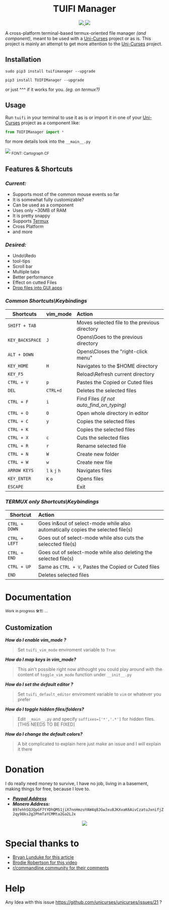 

<div align="center">
<h1>TUIFI Manager</h1>
<p>
    <a href="https://github.com/GiorgosXou/TUIFIManager/pulse">
      <img src="https://img.shields.io/github/last-commit/GiorgosXou/TUIFIManager?color=%4dc71f&label=Last%20Commit&logo=github&style=flat-square"/>
    </a>
    <a href="https://github.com/GiorgosXou/TUIFIManager/blob/master/LICENSE.md">
      <img src="https://img.shields.io/github/license/GiorgosXou/TUIFIManager?label=License&logo=GNU&style=flat-square"/>
	</a>
</p>
</div>

A cross-platform terminal-based termux-oriented file manager *(and component)*, meant to be used with a [Uni-Curses](https://github.com/unicurses/unicurses) project or as is. This project is mainly an attempt to get more attention to the [Uni-Curses](https://github.com/unicurses/unicurses) project.


## Installation
```terminal
sudo pip3 install tuifimanager --upgrade
```
```terminal
pip3 install TUIFIManager --upgrade
```
or just ^^^ if it works for you. *(eg. on termux?)*


## Usage
Run `tuifi` in your terminal to use it as is or import it in one of your [Uni-Curses](https://github.com/unicurses/unicurses) project as a component like:
```python
from TUIFIManager import *
```
for more details look into the `__main__.py`

<img src="./Peek.gif">
<sub>FONT: Cartograph CF</sub>

## Features & Shortcuts  
### *Current:*
* Supports most of the common mouse events so far
* It is somewhat fully customizable?
* Can be used as a component
* Uses only ~30MB of RAM
* It is pretty snappy <!-- Kinda lol -->
* Supports [Termux](https://github.com/termux) 
* Cross Platform 
* and more

### *Desired:*
* Undo\Redo
* tool-tips
* Scroll bar
* Multiple tabs
* Better performance
* Effect on cutted Files
* [Drop files into GUI apps](https://github.com/GiorgosXou/TUIFIManager/issues/21)

### *Common Shortcuts\Keybindings*
| Shortcuts   | vim_mode | Action                                        |
|----         | ---- |:----                                          |
|`SHIFT + TAB`  |   |Moves selected file to the previous directory |
|`KEY_BACKSPACE`| `J` |Opens\Goes to the previous directory          |
|`ALT + DOWN`   |   |Opens\Closes the "right-click menu"           |
|`KEY_HOME`     | `H`  |Navigates to the $HOME directory              |
|`KEY_F5`       |   |Reload\Refresh current directory              |
|`CTRL + V`     | `p` |Pastes the Copied or Cuted files              |
|`DEL`          | `CTRL+d`  |Deletes the selected files                    |
|`CTRL + F`     | `i`  |Find Files *(if not auto_find_on_typing)*     |
|`CTRL + O`     | `O`  |Open whole directory in editor                |
|`CTRL + C`     | `y`  |Copies the selected files                     |
|`CTRL + K`     |   |Copies the selected files                     |
|`CTRL + X`     | `c`  |Cuts the selected files                       |
|`CTRL + R`     | `r` |Rename selected file                          | 
|`CTRL + N`     | `W` |Create new folder                             |
|`CTRL + W`     | `w` |Create new file                               |
|`ARROW KEYS`   | `l` `k` `j` `h`  |Navigates files                               |
|`KEY_ENTER`    | `K` `o` |Opens files                                   |
|`ESCAPE`       |   |Exit                                          |

### *TERMUX only Shortcuts\Keybindings*
| Shortcut    | Action                                                                         |
|----         |:----                                                                           |
|`CTRL + DOWN`| Goes in&out of select-mode while also automatically copies the selected file(s)|
|`CTRL + LEFT`| Goes out of select-mode while also cuts the seleccted file(s)                  |
|`CTRL + END` | Goes out of select-mode while also deleting the selected file(s)               |
|`CTRL + UP`  | Same as `CTRL + V`, Pastes the Copied or Cuted files                           |
|`END`        | Deletes selected files                                                         |


# Documentation
<sub>Work in progress 🛠️🏗 ...</sub>


## Customization 
***How do I enable vim_mode ?***
> Set `tuifi_vim_mode` enviroment variable to `True`

***How do I map keys in vim_mode?***
> This ain't possible right now althought you could play around with the content of `toggle_vim_mode` function under `__init__.py`

***How do I set the default editor ?***
> Set `tuifi_default_editor` enviroment variable to `vim` or whatever you prefer

***How do I toggle hidden files/folders?***
> Edit `__main__.py` and specify `suffixes=['*','.*']` for hidden files. [THIS NEEDS TO BE FIXED]

***How do I change the default colors?***
> A bit complicated to explain here just make an issue and I will explain it there


# Donation
I do really need money to survive, I have no job, living in a basement, making things for free, because I love to.
- [***Paypal Address***](https://www.paypal.com/donate/?hosted_button_id=QNQN23M55EJVS)
- ***Monero Address:*** `897ehhSQJQpGF7tYDhQM51jiX7nnHmzuYAW4q8JGwJxu8JKXvaK6AivCzatuJxnifjZ2qy98ks2g2PhmTaYCMMta2Ga2LJx`

<div align="center">
<img src='./TUIFI.png'>
</div>


# Special thanks to
- [Bryan Lunduke for this article](https://lunduke.substack.com/p/tuifi-manager-a-file-manager-in-the)
- [Brodie Robertson for this video](https://youtu.be/9laxdMKTZLA)
- [r/commandline community for their comments](https://www.reddit.com/r/commandline/comments/zt30v9)

# Help
Any Idea with this issue https://github.com/unicurses/unicurses/issues/21 ?



